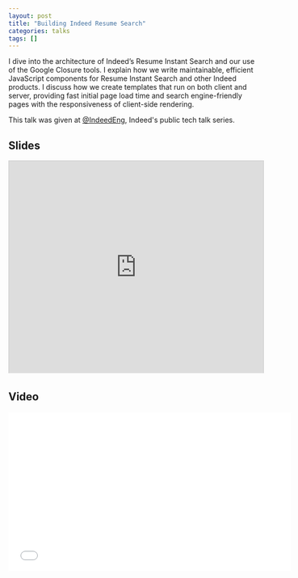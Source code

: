 ```yaml
--- 
layout: post
title: "Building Indeed Resume Search"
categories: talks
tags: []
---
```


I dive into the architecture of Indeed’s Resume Instant Search and our use of the Google Closure tools. I explain how we write maintainable, efficient JavaScript components for Resume Instant Search and other Indeed products. I discuss how we create templates that run on both client and server, providing fast initial page load time and search engine-friendly pages with the responsiveness of client-side rendering.

This talk was given at [@IndeedEng](http://engineering.indeed.com/blog/2013/05/may-indeedeng-talk/), Indeed's public tech talk series.

## Slides

<p>
<iframe src="https://www.slideshare.net/slideshow/embed_code/24018470" width="558" height="420" frameborder="0" marginwidth="0" marginheight="0" scrolling="no" style="border:1px solid #CCC; border-width:1px 1px 0; margin-bottom:5px; max-width: 100%;" allowfullscreen> </iframe>
</p>

## Video

<p>
<iframe width="560" height="315" src="//www.youtube.com/embed/ezT6l1FFKfo" frameborder="0" allowfullscreen></iframe>
</p>
